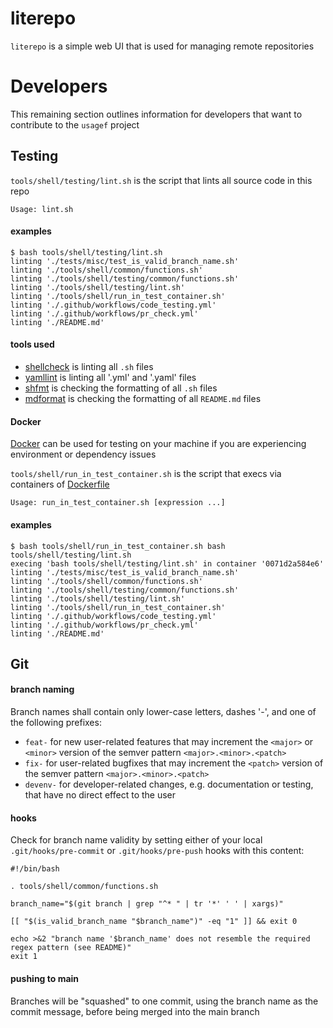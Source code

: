 # literepo

`literepo` is a simple web UI that is used for managing remote repositories

# Developers

This remaining section outlines information for developers that want to contribute to the `usagef` project

## Testing

`tools/shell/testing/lint.sh` is the script that lints all source code in this repo

```
Usage: lint.sh
```

#### examples

```
$ bash tools/shell/testing/lint.sh
linting './tests/misc/test_is_valid_branch_name.sh'
linting './tools/shell/common/functions.sh'
linting './tools/shell/testing/common/functions.sh'
linting './tools/shell/testing/lint.sh'
linting './tools/shell/run_in_test_container.sh'
linting './.github/workflows/code_testing.yml'
linting './.github/workflows/pr_check.yml'
linting './README.md'
```

#### tools used

- [shellcheck](https://www.shellcheck.net/) is linting all `.sh` files
- [yamllint](https://github.com/adrienverge/yamllint) is linting all '.yml' and '.yaml' files
- [shfmt](https://github.com/mvdan/sh) is checking the formatting of all `.sh` files
- [mdformat](https://pypi.org/project/mdformat/) is checking the formatting of all `README.md` files

#### Docker

[Docker](https://www.docker.com/) can be used for testing on your machine if you are experiencing environment or dependency issues

`tools/shell/run_in_test_container.sh` is the script that execs via containers of [Dockerfile](Dockerfile)

```
Usage: run_in_test_container.sh [expression ...]
```

#### examples

```
$ bash tools/shell/run_in_test_container.sh bash tools/shell/testing/lint.sh
execing 'bash tools/shell/testing/lint.sh' in container '0071d2a584e6'
linting './tests/misc/test_is_valid_branch_name.sh'
linting './tools/shell/common/functions.sh'
linting './tools/shell/testing/common/functions.sh'
linting './tools/shell/testing/lint.sh'
linting './tools/shell/run_in_test_container.sh'
linting './.github/workflows/code_testing.yml'
linting './.github/workflows/pr_check.yml'
linting './README.md'
```

## Git

#### branch naming

Branch names shall contain only lower-case letters, dashes '-', and one of the following prefixes:

- `feat-` for new user-related features that may increment the `<major>` or `<minor>` version of the semver pattern `<major>.<minor>.<patch>`
- `fix-` for user-related bugfixes that may increment the `<patch>` version of the semver pattern `<major>.<minor>.<patch>`
- `devenv-` for developer-related changes, e.g. documentation or testing, that have no direct effect to the user

#### hooks

Check for branch name validity by setting either of your local `.git/hooks/pre-commit` or `.git/hooks/pre-push` hooks with this content:

```
#!/bin/bash

. tools/shell/common/functions.sh

branch_name="$(git branch | grep "^* " | tr '*' ' ' | xargs)"

[[ "$(is_valid_branch_name "$branch_name")" -eq "1" ]] && exit 0

echo >&2 "branch name '$branch_name' does not resemble the required regex pattern (see README)"
exit 1
```

#### pushing to main

Branches will be "squashed" to one commit, using the branch name as the commit message, before being merged into the main branch
